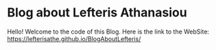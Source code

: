 # Blog about Lefteris Athanasiou

Hello! Welcome to the code of this Blog.
Here is the link to the WebSite: https://lefterisathe.github.io/BlogAboutLefteris/
#
